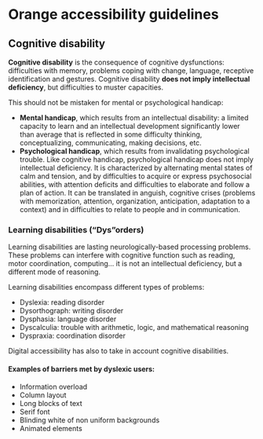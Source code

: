 # Orange accessibility guidelines
<h2 class="page-title">Cognitive disability</h2>

<script>$(document).ready(function () {
    setBreadcrumb([{"label":"Disability situations", "url": "./focus.html"},
        {"label":"Cognitive disability"}]);
    addSubMenu([
        {"label":"Cognitive disability","url":"focus-cognitif.html"},
        {"label":"Older people","url":"focus-seniors.html"}
    ]);
});</script>

<span data-menuitem="focus"></span>

**Cognitive disability** is the consequence of cognitive dysfunctions: difficulties with memory, problems coping with change, language, receptive identification and gestures. Cognitive disability **does not imply intellectual deficiency**, but difficulties to muster capacities.

This should not be mistaken for mental or psychological handicap:

- **Mental handicap**, which results from an intellectual disability: a limited capacity to learn and an intellectual development significantly lower than average that is reflected in some difficulty thinking, conceptualizing, communicating, making decisions, etc.
- **Psychological handicap**, which results from invalidating psychological trouble. Like cognitive handicap, psychological handicap does not imply intellectual deficiency. It is characterized by alternating mental states of calm and tension, and by difficulties to acquire or express psychosocial abilities, with attention deficits and difficulties to elaborate and follow a plan of action. It can be translated in anguish, cognitive crises (problems with memorization, attention, organization, anticipation, adaptation to a context) and in difficulties to relate to people and in communication.

### Learning disabilities (“Dys”orders)

Learning disabilities are lasting neurologically-based processing problems. These problems can interfere with cognitive function such as reading, motor coordination, computing… it is not an intellectual deficiency, but a different mode of reasoning.

Learning disabilities encompass different types of problems:

- Dyslexia: reading disorder
- Dysorthograph: writing disorder
- Dysphasia: language disorder
- Dyscalculia: trouble with arithmetic, logic, and mathematical reasoning
- Dyspraxia: coordination disorder

Digital accessibility has also to take in account cognitive disabilities. 

#### Examples of barriers met by dyslexic users:

- Information overload
- Column layout
- Long blocks of text
- Serif font
- Blinding white of non uniform backgrounds
- Animated elements


<!--  This file is part of a11y-guidelines | Our vision of mobile & web accessibility guidelines and best practices, with valid/invalid examples.
 Copyright (C) 2016  Orange SA
 See the Creative Commons Legal Code Attribution-ShareAlike 3.0 Unported License for more details (LICENSE file). -->